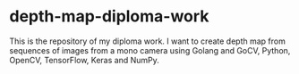 # depth-map-diploma-work
This is the repository of my diploma work. I want to create depth map from sequences of images from a mono camera using Golang and GoCV, Python, OpenCV, TensorFlow, Keras and NumPy.

